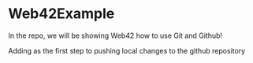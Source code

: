 # Web42Example

In the repo, we will be showing Web42 how to use Git and Github!

Adding as the first step to pushing local changes to the github repository